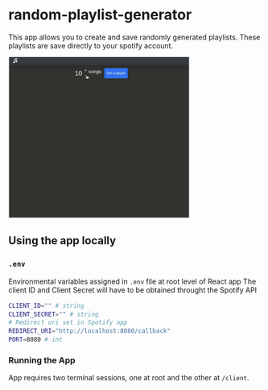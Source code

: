 # random-playlist-generator

This app allows you to create and save randomly generated playlists. These playlists are save directly to your spotify account.

<img src="./app-demo.gif" width="360" height="320" />

## Using the app locally

### `.env`
Environmental variables assigned in `.env` file at root level of React app
The client ID and Client Secret will have to be obtained throught the Spotify API
``` bash
CLIENT_ID="" # string
CLIENT_SECRET="" # string
# Redirect uri set in Spotify app
REDIRECT_URI="http://localhost:8080/callback"
PORT=8080 # int
```
### Running the App
App requires two terminal sessions, one at root and the other at `/client`.